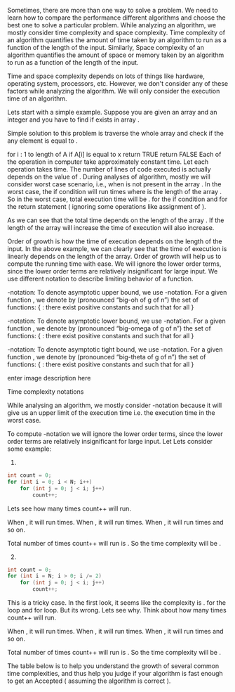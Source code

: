 Sometimes, there are more than one way to solve a problem. We need to learn how to compare the performance different algorithms and choose the best one to solve a particular problem. While analyzing an algorithm, we mostly consider time complexity and space complexity. Time complexity of an algorithm quantifies the amount of time taken by an algorithm to run as a function of the length of the input. Similarly, Space complexity of an algorithm quantifies the amount of space or memory taken by an algorithm to run as a function of the length of the input.

Time and space complexity depends on lots of things like hardware, operating system, processors, etc. However, we don't consider any of these factors while analyzing the algorithm. We will only consider the execution time of an algorithm.

Lets start with a simple example. Suppose you are given an array  and an integer  and you have to find if  exists in array .

Simple solution to this problem is traverse the whole array  and check if the any element is equal to .

for i : 1 to length of A
    if A[i] is equal to x
        return TRUE
return FALSE
Each of the operation in computer take approximately constant time. Let each operation takes  time. The number of lines of code executed is actually depends on the value of . During analyses of algorithm, mostly we will consider worst case scenario, i.e., when  is not present in the array . In the worst case, the if condition will run  times where  is the length of the array . So in the worst case, total execution time will be .  for the if condition and  for the return statement ( ignoring some operations like assignment of  ).

As we can see that the total time depends on the length of the array . If the length of the array will increase the time of execution will also increase.

Order of growth is how the time of execution depends on the length of the input. In the above example, we can clearly see that the time of execution is linearly depends on the length of the array. Order of growth will help us to compute the running time with ease. We will ignore the lower order terms, since the lower order terms are relatively insignificant for large input. We use different notation to describe limiting behavior of a function.

-notation:
To denote asymptotic upper bound, we use -notation. For a given function , we denote by  (pronounced “big-oh of g of n”) the set of functions:
 {  : there exist positive constants  and  such that  for all  }

-notation:
To denote asymptotic lower bound, we use -notation. For a given function , we denote by  (pronounced “big-omega of g of n”) the set of functions:
 {  : there exist positive constants  and  such that  for all  }

-notation:
To denote asymptotic tight bound, we use -notation. For a given function , we denote by  (pronounced “big-theta of g of n”) the set of functions:
 {  : there exist positive constants  and  such that  for all  }

enter image description here

Time complexity notations

While analysing an algorithm, we mostly consider -notation because it will give us an upper limit of the execution time i.e. the execution time in the worst case.

To compute -notation we will ignore the lower order terms, since the lower order terms are relatively insignificant for large input.
Let 
Lets consider some example:

1.
```c
int count = 0;
for (int i = 0; i < N; i++) 
    for (int j = 0; j < i; j++) 
        count++;
```
Lets see how many times count++ will run.

When , it will run  times.
When , it will run  times.
When , it will run  times and so on.

Total number of times count++ will run is . So the time complexity will be .

2.
```c
int count = 0;
for (int i = N; i > 0; i /= 2) 
    for (int j = 0; j < i; j++) 
        count++;
```

This is a tricky case. In the first look, it seems like the complexity is .  for the  loop and  for  loop. But its wrong. Lets see why.
Think about how many times count++ will run.

When , it will run  times.
When , it will run  times.
When , it will run  times and so on.

Total number of times count++ will run is . So the time complexity will be .

The table below is to help you understand the growth of several common time complexities, and thus help you judge if your algorithm is fast enough to get an Accepted ( assuming the algorithm is correct ).